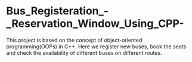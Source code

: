 # Bus_Registeration_-_Reservation_Window_Using_CPP-
This project is based on the concept of object-oriented programming(OOPs) in C++. Here we register new buses, book the seats and check the availability of different buses on different routes.
